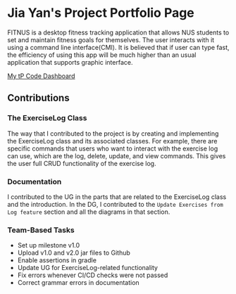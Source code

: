 # Jia Yan's Project Portfolio Page

FITNUS is a desktop fitness tracking application that allows NUS students to set and maintain fitness goals for themselves. The user interacts with it using a command line interface(CMI). It is believed that if user can type fast, the efficiency of using this app will be much higher than an usual application that supports graphic interface.


[My tP Code Dashboard](https://nus-cs2113-ay2324s1.github.io/tp-dashboard/?search=&sort=groupTitle&sortWithin=title&timeframe=commit&mergegroup=&groupSelect=groupByRepos&breakdown=true&checkedFileTypes=docs~functional-code~test-code&since=2023-09-22&tabOpen=true&tabType=authorship&tabAuthor=Remy9926&tabRepo=AY2324S1-CS2113-F11-1%2Ftp%5Bmaster%5D&authorshipIsMergeGroup=false&authorshipFileTypes=docs~functional-code~test-code&authorshipIsBinaryFileTypeChecked=false&authorshipIsIgnoredFilesChecked=false)

## Contributions

### The ExerciseLog Class
The way that I contributed to the project is by creating and implementing the ExerciseLog class and its associated classes. For example,
there are specific commands that users who want to interact with the exercise log can use, which are the log, delete, update, and view commands.
This gives the user full CRUD functionality of the exercise log.

### Documentation
I contributed to the UG in the parts that are related to the ExerciseLog class and the introduction. In the DG, I contributed to the `Update Exercises from Log feature` section and all the diagrams in that section.

### Team-Based Tasks
* Set up milestone v1.0
* Upload v1.0 and v2.0 jar files to Github
* Enable assertions in gradle
* Update UG for ExerciseLog-related functionality
* Fix errors whenever CI/CD checks were not passed
* Correct grammar errors in documentation
